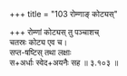 +++
title = "103 रोम्णाङ् कोट्यस्"

+++
रोम्णां कोट्यस् तु पञ्चाशच्  
चतस्रः कोट्य एव च।  
सप्त-षष्टिस् तथा लक्षाः  
स+अर्धाः स्वेद+अयनैः सह  ॥ ३.१०३ ॥